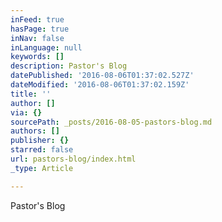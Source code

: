 ```yaml
---
inFeed: true
hasPage: true
inNav: false
inLanguage: null
keywords: []
description: Pastor's Blog
datePublished: '2016-08-06T01:37:02.527Z'
dateModified: '2016-08-06T01:37:02.159Z'
title: ''
author: []
via: {}
sourcePath: _posts/2016-08-05-pastors-blog.md
authors: []
publisher: {}
starred: false
url: pastors-blog/index.html
_type: Article

---
```

Pastor's Blog